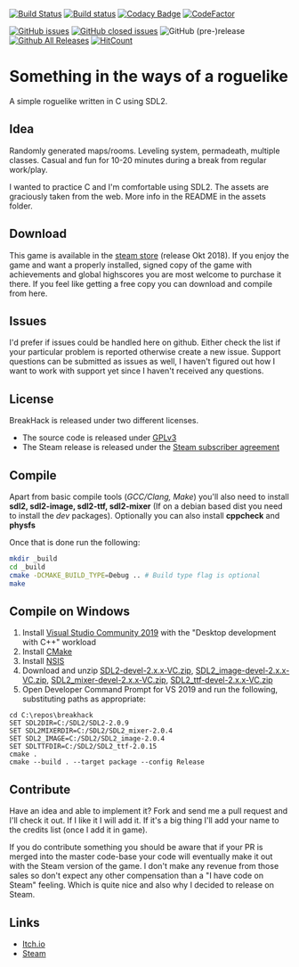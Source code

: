 [![Build Status](https://travis-ci.org/Oliveshark/breakhack.svg?branch=master)](https://travis-ci.org/Oliveshark/breakhack)
[![Build status](https://ci.appveyor.com/api/projects/status/2a18npdntkmlx3dc?svg=true)](https://ci.appveyor.com/project/LiquidityC/breakhack)
[![Codacy Badge](https://api.codacy.com/project/badge/Grade/fc02d56fa7194e61b2c7d260fd2e4186)](https://www.codacy.com/app/LiquidityC/breakhack?utm_source=github.com&amp;utm_medium=referral&amp;utm_content=Oliveshark/breakhack&amp;utm_campaign=Badge_Grade)
[![CodeFactor](https://www.codefactor.io/repository/github/oliveshark/breakhack/badge/dev)](https://www.codefactor.io/repository/github/oliveshark/breakhack/overview/master)
<!--[![Coverity Scan](https://scan.coverity.com/projects/15218/badge.svg)](https://scan.coverity.com/projects/oliveshark-breakhack)-->
[![GitHub issues](https://img.shields.io/github/issues/oliveshark/breakhack.svg)](https://github.com/oliveshark/breakhack/issues)
[![GitHub closed issues](https://img.shields.io/github/issues-closed/oliveshark/breakhack.svg)](https://github.com/oliveshark/breakhack/issues)
![GitHub (pre-)release](https://img.shields.io/github/release/oliveshark/breakhack/all.svg)
[![Github All Releases](https://img.shields.io/github/downloads/oliveshark/breakhack/total.svg)](https://github.com/oliveshark/breakhack/releases)
[![HitCount](http://hits.dwyl.io/oliveshark/breakhack.svg)](http://hits.dwyl.io/oliveshark/breakhack)

Something in the ways of a roguelike
================================

A simple roguelike written in C using SDL2.

Idea
----
Randomly generated maps/rooms. Leveling system, permadeath,
multiple classes. Casual and fun for 10-20 minutes during a break
from regular work/play.

I wanted to practice C and I'm comfortable using SDL2. The assets
are graciously taken from the web. More info in the README in the
assets folder.

Download
--------
This game is available in the [steam store](https://store.steampowered.com/app/931040/BreakHack/) (release Okt 2018).
If you enjoy the game and want a properly installed, signed copy of the game with achievements and
global highscores you are most welcome to purchase it there.
If you feel like getting a free copy you can download and compile from here.

Issues
------
I'd prefer if issues could be handled here on github. Either check the list if your particular problem is reported
otherwise create a new issue. Support questions can be submitted as issues as well, I haven't figured out how I want to
work with support yet since I haven't received any questions.

License
-------
BreakHack is released under two different licenses.

- The source code is released under [GPLv3](https://github.com/oliveshark/breakhack/blob/master/LICENSE.txt)
- The Steam release is released under the [Steam subscriber agreement](https://store.steampowered.com/subscriber_agreement/)

Compile
-------
Apart from basic compile tools (*GCC/Clang, Make*) you'll also need to install **sdl2, sdl2-image, sdl2-ttf, sdl2-mixer** (If on a debian based dist you need to install the *dev* packages).
Optionally you can also install **cppcheck** and **physfs**

Once that is done run the following:
```bash
mkdir _build
cd _build
cmake -DCMAKE_BUILD_TYPE=Debug .. # Build type flag is optional
make
```

Compile on Windows
------------------

1. Install [Visual Studio Community 2019](https://visualstudio.microsoft.com/vs/community/) with the "Desktop development with C++" workload
2. Install [CMake](https://cmake.org/download/)
3. Install [NSIS](https://nsis.sourceforge.io/Download)
4. Download and unzip [SDL2-devel-2.x.x-VC.zip](https://www.libsdl.org/download-2.0.php), [SDL2_image-devel-2.x.x-VC.zip](https://www.libsdl.org/projects/SDL_image/), [SDL2_mixer-devel-2.x.x-VC.zip](https://www.libsdl.org/projects/SDL_mixer/), [SDL2_ttf-devel-2.x.x-VC.zip](https://www.libsdl.org/projects/SDL_ttf/)
5. Open Developer Command Prompt for VS 2019 and run the following, substituting paths as appropriate:
```batch
cd C:\repos\breakhack
SET SDL2DIR=C:/SDL2/SDL2-2.0.9
SET SDL2MIXERDIR=C:/SDL2/SDL2_mixer-2.0.4
SET SDL2_IMAGE=C:/SDL2/SDL2_image-2.0.4
SET SDLTTFDIR=C:/SDL2/SDL2_ttf-2.0.15
cmake .
cmake --build . --target package --config Release
```

Contribute
----------
Have an idea and able to implement it? Fork and send me a pull request and
I'll check it out. If I like it I will add it. If it's a big thing I'll add 
your name to the credits list (once I add it in game).

If you do contribute something you should be aware that if your PR is merged
into the master code-base your code will eventually make it out with the Steam version
of the game. I don't make any revenue from those sales so don't expect any other compensation
than a "I have code on Steam" feeling. Which is quite nice and also why I decided to release
on Steam.

Links
-----

- [Itch.io](https://store.steampowered.com/app/931040/BreakHack/)
- [Steam](https://liquidityc.itch.io/breakhack)
